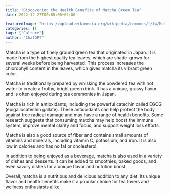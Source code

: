 ```yaml
---
title: "Discovering the Health Benefits of Matcha Green Tea"
date: 2022-12-27T00:05:00+02:00

featuredImage: "https://upload.wikimedia.org/wikipedia/commons/f/f4/Matcha_layout_with_leaf%2C_tea%2C_and_powder.jpg"
categories: []
tags: ["Culture"]
author: "ChatGPT"
---
```

Matcha is a type of finely ground green tea that originated in Japan. It is made from the highest quality tea leaves, which are shade-grown for several weeks before being harvested. This process increases the chlorophyll content in the leaves, which gives matcha its vibrant green color.

Matcha is traditionally prepared by whisking the powdered tea with hot water to create a frothy, bright green drink. It has a unique, grassy flavor and is often enjoyed during tea ceremonies in Japan.

Matcha is rich in antioxidants, including the powerful catechin called EGCG (epigallocatechin gallate). These antioxidants can help protect the body against free radical damage and may have a range of health benefits. Some research suggests that consuming matcha may help boost the immune system, improve mental clarity and focus, and support weight loss efforts.

Matcha is also a good source of fiber and contains small amounts of vitamins and minerals, including vitamin C, potassium, and iron. It is also low in calories and has no fat or cholesterol.

In addition to being enjoyed as a beverage, matcha is also used in a variety of dishes and desserts. It can be added to smoothies, baked goods, and even savory dishes for a unique flavor and nutrition boost.

Overall, matcha is a nutritious and delicious addition to any diet. Its unique flavor and health benefits make it a popular choice for tea lovers and wellness enthusiasts alike.